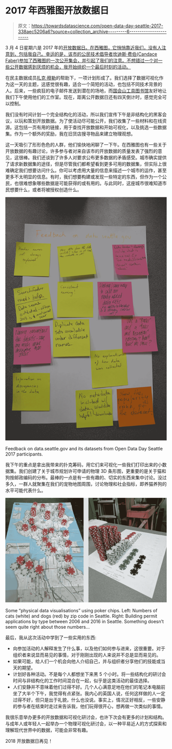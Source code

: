 # 2017 年西雅图开放数据日

> 原文：<https://towardsdatascience.com/open-data-day-seattle-2017-338aec5206a6?source=collection_archive---------6----------------------->

3 月 4 日星期六是 2017 年的[开放数据日。在西雅图，它悄悄靠近我们，没有人注意到，包括我自己。幸运的是，该市的公民技术倡导者坎迪斯·费伯(Candace Faber)参加了西雅图的一次公开集会，并引起了我们的注意。不想错过一个对一些公开数据感到厌烦的机会，我开始组织一个最后时刻的活动。](http://opendataday.org/)

在民主数据成员[扎克·穆勒](http://www.zachmueller.com/)的帮助下，一项计划形成了。我们选择了数据可视化作为这一天的主题，这感觉很有趣，适合一个简短的活动，也包括不同技术背景的人。后来，一些疯狂的电子邮件发送到潜在的场地，而[国会山工具图书馆](https://sustainablecapitolhill.org/tool-library/)友好地让我们下午使用他们的工作室。现在，距离公开数据日还有四天倒计时，感觉完全可以控制。

我们没有时间计划一个完全结构化的活动，所以我们宣传下午是非结构化的黑客会议，以玩和策划开放数据。为了使活动尽可能公开，我们收集了一些材料和在线资源。这包括一页有用的链接，用于查找开放数据和开始可视化，以及挑选一些数据集。作为一个额外的奖励，我在旧货店搜寻物品来建立物理观想。

这一天吸引了形形色色的人群，他们愉快地闲聊了一下午。在西雅图也有一些关于开放数据的有趣讨论，许多参与者对来自该市的开放数据的质量发表了强烈的意见，这很棒。我们还谈到了许多人对要求公布更多数据的矛盾感受。城市确实提供了请求新数据集的途径，但是尽管我们都希望看到更多可用的数据集，但实际上很难确定我们想要访问什么。你可以考虑用大量的信息来描述一个城市的运作，甚至更多不太明显的信息。有时，我们想要构建或发现一些特定的东西，但作为一个公民，也很难想象哪些数据是可能获得的或有用的。与此同时，这座城市很难知道市民想要什么，或者将被授权创造什么。

![](img/f082d953639fc8970156d0253382a3ae.png)

Feedback on data.seattle.gov and its datasets from Open Data Day Seattle 2017 participants.

我下午的重点是拿出我带来的扑克筹码，用它们来可视化一些我们打印出来的小数据集。我们创建了关于城市规划许可申请的物理 3D 条形图，更重要的是关于猫和狗按邮政编码的分布。最棒的一点是有一些有趣的、切实的东西来集中讨论。没过多久，一群人就聚集在我们的宠物地图周围，讨论物理和社会指标，即养猫养狗的水平可能代表什么。

![](img/d6577c8b554e771bca75c072574a7d4b.png)

Some “physical data visualisations” using poker chips. Left: Numbers of cats (white) and dogs (red) by zip code in Seattle. Right: Building permit applications by type between 2006 and 2016 in Seattle. Something doesn’t seem quite right about those numbers…

最后，我从这次活动中学到了一些实用的东西:

*   向参加活动的人解释发生了什么事，以及他们如何参与进来，这很重要。对于组织者来说显而易见的事情，对于刚刚出现的人来说并不总是显而易见的。
*   如果可能，给人们一个机会向他人介绍自己，并与组织者分享他们的技能或当天的期望。
*   计划好各种活动。不是每个人都想坐下来黑 5 个小时。将一些结构化的研讨会时间与非结构化的工作时间混合在一起，似乎是这类活动的最佳选择。
*   人们安静并不意味着他们过得不好。几个人心满意足地在他们的笔记本电脑前坐了大半个下午，我觉得有点紧张。我内心的英国人说，任何这样做的人一定过得不好，但只是出于礼貌，什么也没说。事实上，情况正好相反，一些安静的参与者在结束时走过来告诉我，他们玩得很开心，想再做一次类似的事情。

我很乐意举办更多的开放数据和可视化研讨会，也许下次会有更多的计划和结构。与成年人或年轻人一起举办一个物理可视化研讨会，以一种平易近人的方式探索和理解现代世界中的数据，可能会非常有趣。

2018 开放数据日再见！